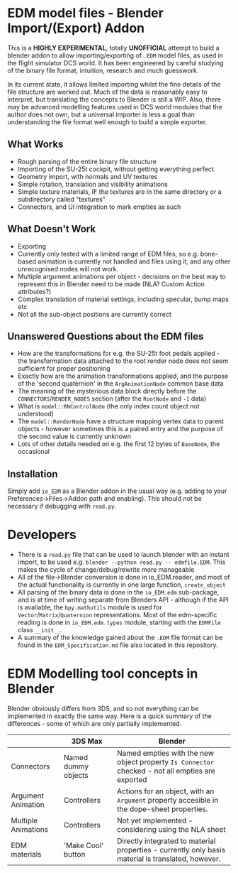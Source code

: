 EDM model files - Blender Import/(Export) Addon
===============================================

This is a **HIGHLY EXPERIMENTAL**, totally **UNOFFICIAL** attempt to build a
blender addon to allow importing/exporting of `.EDM` model files, as used in
the flight simulator DCS world. It has been engineered by careful studying of
the binary file format, intuition, research and much guesswork.

In its current state, it allows limited importing whilst the fine details of
the file structure are worked out. Much of the data is reasonably easy to
interpret, but translating the concepts to Blender is still a WIP. Also, there
may be advanced modelling features used in DCS world modules that the author
does not own, but a universal importer is less a goal than understanding the
file format well enough to build a simple exporter.

What Works
----------
- Rough parsing of the entire binary file structure
- Importing of the SU-25t cockpit, without getting everything perfect
- Geometry import, with normals and UV textures
- Simple rotation, translation and visibility animations
- Simple texture materials, IF the textures are in the same directory
  or a subdirectory called "textures"
- Connectors, and UI integration to mark empties as such

What Doesn't Work
-----------------
- Exporting
- Currently only tested with a limited range of EDM files, so e.g. bone-based
  animation is currently not handled and files using it, and any other
  unrecognised nodes will not work.
- Multiple argument animations per object - decisions on the best way to 
  represent this in Blender need to be made (NLA? Custom Action attributes?)
- Complex translation of material settings, including specular, bump maps etc
- Not all the sub-object positions are currently correct

Unanswered Questions about the EDM files
----------------------------------------
- How are the transformations for e.g. the SU-25t foot pedals applied - the 
  transformation data attached to the root render node does not seem sufficient
  for proper positioning
- Exactly how are the animation transformations applied, and the purpose of
  the 'second quaternion' in the `ArgAnimationNode` common base data
- The meaning of the mysterious data block directly before the
  `CONNECTORS`/`RENDER_NODES` section (after the `RootNode` and `-1` data)
- What is `model::RNControlNode` (the only index count object not understood)
- The `model::RenderNode` have a structure mapping vertex data to parent
  objects - however sometimes this is a paired entry and the purpose of the
  second value is currently unknown
- Lots of other details needed on e.g. the first 12 bytes of `BaseNode`, the
  occasional 

Installation
------------
Simply add `io_EDM` as a Blender addon in the usual way (e.g. adding to your 
Preferences->Files->Addon path and enabling). This should not be necessary
if debugging with `read.py`.

Developers
==========
- There is a `read.py` file that can be used to launch blender with an instant
  import, to be used e.g. `blender --python read.py -- edmfile.EDM`. This makes
  the cycle of change/debug/rewrite more manageable
- All of the file->Blender conversion is done in io_EDM.reader, and most of
  the actual functionality is currently in one large function,
  `create_object`
- All parsing of the binary data is done in the `io_EDM.edm` sub-package, and
  is at time of writing separate from Blenders API - although if the API is
  available, the `bpy.mathutils` module is used for 
  `Vector`/`Matrix`/`Quaternion` representations. Most of the edm-specific
  reading is done in `io_EDM.edm.types` module, starting with the `EDMFile`
  class `__init__`.
- A summary of the knowledge gained about the `.EDM` file format can be found
  in the `EDM_Specification.md` file also located in this repository.

EDM Modelling tool concepts in Blender
======================================
Blender obviously differs from 3DS, and so not everything can be implemented
in exactly the same way. Here is a quick summary of the differences - some of
which are only partially implemented.

|                    | 3DS Max             |   Blender                             |
|--------------------|---------------------|---------------------------------------|
| Connectors         | Named dummy objects | Named empties with the new object property `Is Connector` checked - not all empties are exported |
| Argument Animation | Controllers         | Actions for an object, with an `Argument` property accesible in the dope-sheet properties. |
| Multiple Animations| Controllers         | Not yet implemented - considering using the NLA sheet |
| EDM materials      | 'Make Cool' button  | Directly integrated to material properties - currently only basis material is translated, however. |
